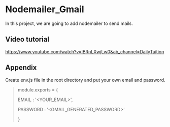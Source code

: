 # Nodemailer_Gmail
In this project, we are going to add nodemailer to send mails.

## Video tutorial
https://www.youtube.com/watch?v=lBRnLXwjLw0&ab_channel=DailyTuition

## Appendix
Create env.js file in the root directory and put your own email and password.

> module.exports = {
> 
>    EMAIL : '<YOUR_EMAIL>',
>    
>   PASSWORD : '<GMAIL_GENERATED_PASSWORD>'
>   
>}

